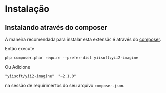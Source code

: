 Instalação
============

## Instalando através do composer

A maneira recomendada para instalar esta extensão é através do [composer](http://getcomposer.org/download/).

Então execute

```
php composer.phar require --prefer-dist yiisoft/yii2-imagine
```

Ou Adicione

```
"yiisoft/yii2-imagine": "~2.1.0"
```

na sessão de requirimentos do seu arquivo `composer.json`.
